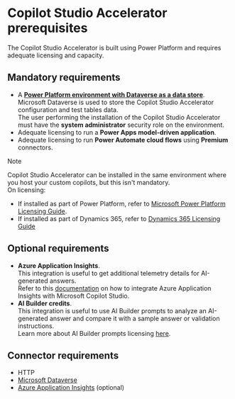 # Copilot Studio Accelerator prerequisites

The Copilot Studio Accelerator is built using Power Platform and requires adequate licensing and capacity.

## Mandatory requirements

- A [**Power Platform environment with Dataverse as a data store**](https://learn.microsoft.com/power-platform/admin/create-environment). <br>
  Microsoft Dataverse is used to store the Copilot Studio Accelerator configuration and test tables data. <br>
  The user performing the installation of the Copilot Studio Accelerator must have the **system administrator** security role on the environment.
- Adequate licensing to run a **Power Apps model-driven application**.
- Adequate licensing to run **Power Automate cloud flows** using **Premium** connectors.

> [!NOTE]
> Copilot Studio Accelerator can be installed in the same environment where you host your custom copilots, but this isn't mandatory. <br>
> On licensing:
> - If installed as part of Power Platform, refer to [Microsoft Power Platform Licensing Guide](https://go.microsoft.com/fwlink/?linkid=2085130).
> - If installed as part of Dynamics 365, refer to  [Dynamics 365 Licensing Guide](https://go.microsoft.com/fwlink/p/?LinkId=866544)

## Optional requirements

- **Azure Application Insights**.<br>
  This integration is useful to get additional telemetry details for AI-generated answers. <br>
  Refer to this [documentation](https://learn.microsoft.com/microsoft-copilot-studio/advanced-bot-framework-composer-capture-telemetry?tabs=webApp) on how to integrate Azure Application Insights with Microsoft Copilot Studio.
- **AI Builder credits**.<br>
  This integration is useful to use AI Builder prompts to analyze an AI-generated answer and compare it with a sample answer or validation instructions. <br>
  Learn more about AI Builder prompts licensing [here](https://learn.microsoft.com/ai-builder/credit-management#ai-prompt-licensing).

## Connector requirements

- HTTP
- [Microsoft Dataverse](https://learn.microsoft.com/connectors/commondataserviceforapps/)
- [Azure Application Insights](https://learn.microsoft.com/connectors/applicationinsights/) (optional)
